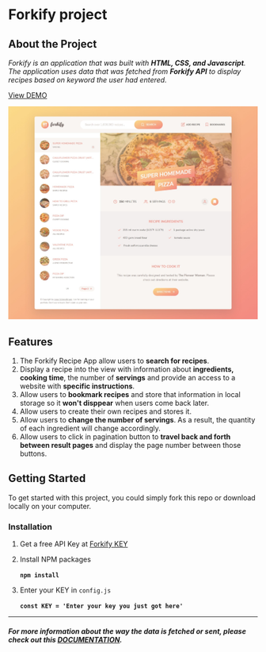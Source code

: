 # Forkify project
## About the Project

*Forkify is an application that was built with **HTML, CSS, and Javascript**. The application uses data that was fetched from **Forkify API** to display recipes based on keyword the user had entered.*

[View DEMO](https://forkify-vanhong.netlify.app/)

![](image_demo.jpeg)
## Features

1. The Forkify Recipe App allow users to **search for recipes**.
2. Display a recipe into the view with information about **ingredients, cooking time**, the number of **servings** and provide an access to a website with **specific instructions**.
3. Allow users to **bookmark recipes** and store that information in local storage so it **won't disppear** when users come back later.
4. Allow users to create their own recipes and stores it.
5. Allow users to **change the number of servings**. As a result, the quantity of each ingredient will change accordingly.
6. Allow users to click in pagination button to **travel back and forth between result pages** and display the page number between those buttons.
## Getting Started

To get started with this project, you could simply fork this repo or download locally on your computer.
### **Installation**
1. Get a free API Key at [Forkify KEY](https://forkify-api.herokuapp.com/v2)
2. Install NPM packages
   
   **`npm install`**
3. Enter your KEY in `config.js`

   **`const KEY = 'Enter your key you just got here'`**
---

#### *For more information about the way the data is fetched or sent, please check out this [DOCUMENTATION](https://forkify-api.herokuapp.com/v2).*